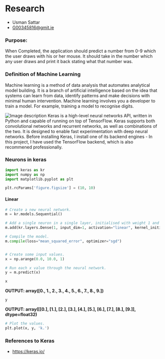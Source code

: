 # Research
* Usman Sattar
* G00345816@gmit.ie
### Purpose:
When Completed, the application should predict a number from 0-9 which the user draws with his or her mouse. It should take in the number which any user draws and print it back stating what that number was. 

### Definition of Machine Learning

Machine learning is a method of data analysis that automates analytical model building. It is a branch of artificial intelligence based on the idea that systems can learn from data, identify patterns and make decisions with minimal human intervention. Machine learning involves you a developer to train a model. For example, training a model to recognise digits.

![Image description](https://s3.amazonaws.com/keras.io/img/keras-logo-2018-large-1200.png)
Keras is a high-level neural networks API, written in Python and capable of running on top of TensorFlow. Keras supports both convolutional networks and recurrent networks, as well as combinations of the two. It is designed to enable fast experimentation with deep neural networks. 
Before installing Keras, I install one of its backend engines - In this project, I have used the TensorFlow backend, which is also recommened professionally.

### Neurons in keras 

```python
import keras as kr
import numpy as np
import matplotlib.pyplot as plt

plt.rcParams['figure.figsize'] = (10, 10)
```
#### Linear
```python
# Create a new neural network.
m = kr.models.Sequential()

# Add a single neuron in a single layer, initialised with weight 1 and bias 0.
m.add(kr.layers.Dense(1, input_dim=1, activation="linear", kernel_initializer='ones', bias_initializer='zeros'))

# Compile the model.
m.compile(loss="mean_squared_error", optimizer="sgd")


# Create some input values.
x = np.arange(0.0, 10.0, 1)

# Run each x value through the neural network.
y = m.predict(x)

x
```

**OUTPUT: array([0., 1., 2., 3., 4., 5., 6., 7., 8., 9.])**

```python
y
```
**OUTPUT: array([[0.],
       [1.],
       [2.],
       [3.],
       [4.],
       [5.],
       [6.],
       [7.],
       [8.],
       [9.]], dtype=float32)**
     
```python
# Plot the values.
plt.plot(x, y, 'k.')
```

### References to Keras
* https://keras.io/
